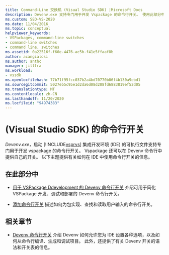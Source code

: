 ```yaml
---
title: Command-Line 交换机 (Visual Studio SDK) |Microsoft Docs
description: Devenv.exe 支持专门用于开发 Vspackage 的命令行开关。 使用此部分中的文章可了解有关命令行开关的信息。
ms.custom: SEO-VS-2020
ms.date: 11/04/2016
ms.topic: conceptual
helpviewer_keywords:
- VSPackages, command-line switches
- command-line switches
- command line, switches
ms.assetid: 0a22516f-f60e-4476-ac5b-f41e5ffaaf8b
author: acangialosi
ms.author: anthc
manager: jillfra
ms.workload:
- vssdk
ms.openlocfilehash: 77b71f95fcc037b2a4bd70770b06f4b130a9ebd1
ms.sourcegitcommit: 5027eb5c95e1d2da6d08d208fd6883819ef52d05
ms.translationtype: MT
ms.contentlocale: zh-CN
ms.lasthandoff: 11/20/2020
ms.locfileid: "94974383"
---
```

# <a name="command-line-switches-visual-studio-sdk"></a> (Visual Studio SDK) 的命令行开关
*Devenv.exe*，启动 [!INCLUDE[vsprvs](../code-quality/includes/vsprvs_md.md)] 集成开发环境 (IDE) 的可执行文件支持专门用于开发 vspackage 的命令行开关。 Vspackage 还可以在 Devenv 命令行中提供自己的开关。 以下主题提供有关如何在 IDE 中使用命令行开关的信息。

## <a name="in-this-section"></a>在此部分中
- [用于 VSPackage Ddevelopment 的 Devenv 命令行开关](../extensibility/devenv-command-line-switches-for-vspackage-development.md) 介绍可用于简化 VSPackage 开发、调试和部署的 Devenv 命令行开关。

- [添加命令行开关](../extensibility/adding-command-line-switches.md) 描述如何为包实现、查找和读取用户输入的命令行开关。

## <a name="related-sections"></a>相关章节
- [Devenv 命令行开关](../ide/reference/devenv-command-line-switches.md) 介绍 Devenv 如何允许您为 IDE 设置各种选项，以及如何从命令行编译、生成和调试项目。 此外，还提供了有关 Devenv 开关的语法和开关表的信息。
